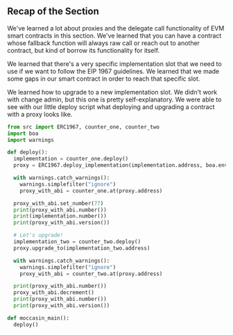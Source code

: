 ## Recap of the Section

We've learned a lot about proxies and the delegate call functionality of EVM smart contracts in this section. We've learned that you can have a contract whose fallback function will always raw call or reach out to another contract, but kind of borrow its functionality for itself.

We learned that there's a very specific implementation slot that we need to use if we want to follow the EIP 1967 guidelines. We learned that we made some gaps in our smart contract in order to reach that specific slot.

We learned how to upgrade to a new implementation slot. We didn't work with change admin, but this one is pretty self-explanatory. We were able to see with our little deploy script what deploying and upgrading a contract with a proxy looks like.

```python
from src import ERC1967, counter_one, counter_two
import boa
import warnings

def deploy():
  implementation = counter_one.deploy()
  proxy = ERC1967.deploy_implementation(implementation.address, boa.env.eoa)

  with warnings.catch_warnings():
    warnings.simplefilter("ignore")
    proxy_with_abi = counter_one.at(proxy.address)

  proxy_with_abi.set_number(77)
  print(proxy_with_abi.number())
  print(implementation.number())
  print(proxy_with_abi.version())

  # Let's upgrade!
  implementation_two = counter_two.deploy()
  proxy.upgrade_to(implementation_two.address)

  with warnings.catch_warnings():
    warnings.simplefilter("ignore")
    proxy_with_abi = counter_two.at(proxy.address)

  print(proxy_with_abi.number())
  proxy_with_abi.decrement()
  print(proxy_with_abi.number())
  print(proxy_with_abi.version())

def moccasin_main():
  deploy()
```